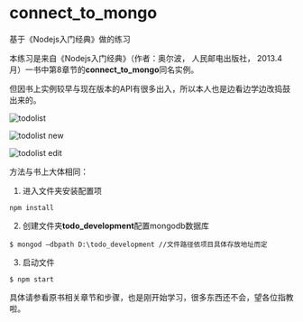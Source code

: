 # connect_to_mongo
基于《Nodejs入门经典》做的练习

本练习是来自《Nodejs入门经典》（作者：奥尔波， 人民邮电出版社， 2013.4月）一书中第8章节的**connect_to_mongo**同名实例。

但因书上实例较早与现在版本的API有很多出入，所以本人也是边看边学边改捣鼓出来的。

![todolist][1]


  ![todolist new][2]


![todolist edit][3]


  [1]: https://raw.githubusercontent.com/shenger153/all_image_demo_package/master/images/connect_to_mongo_imgs/0.jpg
  [2]: https://raw.githubusercontent.com/shenger153/all_image_demo_package/master/images/connect_to_mongo_imgs/1.jpg
  [3]: https://raw.githubusercontent.com/shenger153/all_image_demo_package/master/images/connect_to_mongo_imgs/2.jpg
  
  方法与书上大体相同：
1. 进入文件夹安装配置项
``` stylus
npm install
```
    
2. 创建文件夹**todo_development**配置mongodb数据库
``` stylus
$ mongod –dbpath D:\todo_development //文件路径依项目具体存放地址而定
```

3. 启动文件

``` stylus
$ npm start
```

具体请参看原书相关章节和步骤，也是刚开始学习，很多东西还不会，望各位指教啦。
